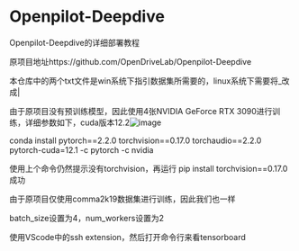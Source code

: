 # Openpilot-Deepdive
Openpilot-Deepdive的详细部署教程

原项目地址https://github.com/OpenDriveLab/Openpilot-Deepdive

本仓库中的两个txt文件是win系统下指引数据集所需要的，linux系统下需要将_改成|

由于原项目没有预训练模型，因此使用4张NVIDIA GeForce RTX 3090进行训练，详细参数如下，cuda版本12.2![image](https://github.com/Haibara567/Openpilot-Deepdive/assets/94728547/3efc35ff-9c89-4f4a-a4dc-97eeff02ca7c)

conda install pytorch==2.2.0 torchvision==0.17.0 torchaudio==2.2.0 pytorch-cuda=12.1 -c pytorch -c nvidia

使用上个命令仍然提示没有torchvision，再运行 pip install torchvision==0.17.0成功

由于原项目仅使用comma2k19数据集进行训练，因此我们也一样

batch_size设置为4，num_workers设置为2

使用VScode中的ssh extension，然后打开命令行来看tensorboard
